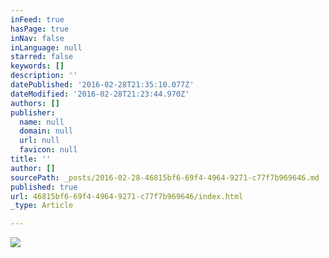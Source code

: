 ```yaml
---
inFeed: true
hasPage: true
inNav: false
inLanguage: null
starred: false
keywords: []
description: ''
datePublished: '2016-02-28T21:35:10.077Z'
dateModified: '2016-02-28T21:23:44.970Z'
authors: []
publisher:
  name: null
  domain: null
  url: null
  favicon: null
title: ''
author: []
sourcePath: _posts/2016-02-28-46815bf6-69f4-4964-9271-c77f7b969646.md
published: true
url: 46815bf6-69f4-4964-9271-c77f7b969646/index.html
_type: Article

---
```

![](https://the-grid-user-content.s3-us-west-2.amazonaws.com/e56eb11a-17ba-4fc2-bd2e-6bbd7ddd5d22.jpg)
